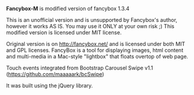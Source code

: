 **Fancybox-M** is modified version of fancybox 1.3.4

This is an unofficial version and is unsupported by Fancybox's author, however it works AS IS. You may use it ONLY at your own risk ;) This modified version is licensed under MIT license.

Original version is on http://fancybox.net/ and is licensed under both MIT and GPL licenses.
FancyBox is a tool for displaying images, html content and multi-media in a Mac-style "lightbox" that floats overtop of web page. 

Touch events integrated from Bootstrap Carousel Swipe v1.1 (https://github.com/maaaaark/bcSwipe)

It was built using the jQuery library. 